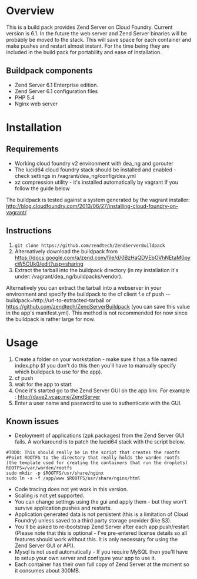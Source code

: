 # Overview

This is a build pack provides Zend Server on Cloud Foundry. Current version is 6.1. In the future the web server and Zend Server binaries will be probably be moved to the stack. This will save space for each container and make pushes and restart almost instant. For the time being they are included in the build pack for portability and ease of installation.

## Buildpack components

* Zend Server 6.1 Enterprise edition.
* Zend Server 6.1 configuration files
* PHP 5.4
* Nginx web server


# Installation
## Requirements
* Working cloud foundry v2 environment with dea_ng and gorouter
* The lucid64 cloud foundry stack should be installed and enabled - check settings in /vagrant/dea_ng/config/dea.yml
* xz compression utility - it's installed automatically by vagrant if you follow the guide below

The buildpack is tested against a system generated by the vagrant installer: http://blog.cloudfoundry.com/2013/06/27/installing-cloud-foundry-on-vagrant/

## Instructions
1. `git clone https://github.com/zendtech/ZendServerBuildpack`
2. Alternatively download the buildpack from https://docs.google.com/a/zend.com/file/d/0BzHaQDVEbOVhNEtaM0pycW5CUk0/edit?usp=sharing
3. Extract the tarball into the buildpack directory (in my installation it's under: /vagrant/dea_ng/buildpacks/vendor).

Alternatively you can extract the tarball into a webserver in your environment and specify the buildpack to the cf client
f.e  cf push --buildpack=http://url-to-extracted-tarball or https://github.com/zendtech/ZendServerBuildpack  (you can save this value in the app's manifest.yml).
This method is not recommended for now since the buildpack is rather large for now.

# Usage
1. Create a folder on your workstation - make sure it has a file named index.php (if you don't do this then you'll have to manually specify which buildpack to use for the app).
2. cf push   
3. wait for the app to start
4. Once it's started go to the Zend Server GUI on the app link.    For example : http://dave2.vcap.me/ZendServer
5. Enter a user name and password to use to authenticate with the GUI.

## Known issues
* Deployment of applications (zpk packages) from the Zend Server GUI fails. A workaround is to patch the lucid64 stack with the script below.

```
#TODO: This should really be in the script that creates the rootfs
#Point ROOTFS to the directory that really holds the warden rootfs (the template used for creating the containers that run the droplets)
ROOTFS=/var/warden/rootfs
sudo mkdir -p $ROOTFS/usr/share/nginx
sudo ln -s -f /app/www $ROOTFS/usr/share/nginx/html 
```
* Code tracing does not yet work in this version.
* Scaling is not yet supported.
* You can change settings using the gui and apply them - but they won't survive application pushes and restarts.
* Application generated data is not persistent (this is a limitation of Cloud Foundry) unless saved to a third party storage provider (like S3).
* You'll be asked to re-bootstrap Zend Server after each app push/restart (Please note that this is optional - I've pre-entered license details so all features should work without this. It is only necessary for using the Zend Server GUI or API).
* Mysql is not used automatically - If you require MySQL then you'll have to setup your own server and configure your app to use it.
* Each container has their own full copy of Zend Server at the moment so it consumes about 300MB.

